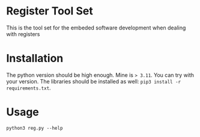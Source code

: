 # Register Tool Set
This is the tool set for the embeded software development when dealing with registers

# Installation
The python version should be high enough. Mine is `> 3.11`. You can try with your version.
The libraries should be installed as well: `pip3 install -r requirements.txt`.

# Usage
`python3 reg.py --help`

